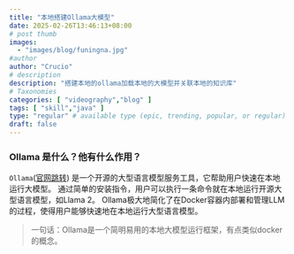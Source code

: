 ```yaml
---
title: "本地搭建Ollama大模型"
date: 2025-02-26T13:46:13+08:00
# post thumb
images:
  - "images/blog/funingna.jpg"
#author
author: "Crucio"
# description
description: "搭建本地的ollama加载本地的大模型并关联本地的知识库"
# Taxonomies
categories: [ "videography","blog" ]
tags: [ "skill","java" ]
type: "regular" # available type (epic, trending, popular, or regular)
draft: false
---
```


### Ollama 是什么？他有什么作用？
`Ollama`([官网跳转](https://ollama.com/)) 是一个开源的大型语言模型服务工具，它帮助用户快速在本地运行大模型。
通过简单的安装指令，用户可以执行一条命令就在本地运行开源大型语言模型，如Llama 2。
Ollama极大地简化了在Docker容器内部署和管理LLM的过程，使得用户能够快速地在本地运行大型语言模型。
>一句话：Ollama是一个简明易用的本地大模型运行框架，有点类似docker的概念。

